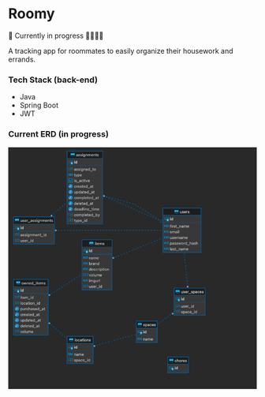 # Roomy
🧱 Currently in progress 🔨👷🏻‍♀️

A tracking app for roommates to easily organize their housework and errands.

### Tech Stack (back-end)
* Java
* Spring Boot
* JWT

### Current ERD (in progress)
![ERD](docs/ERD.png)